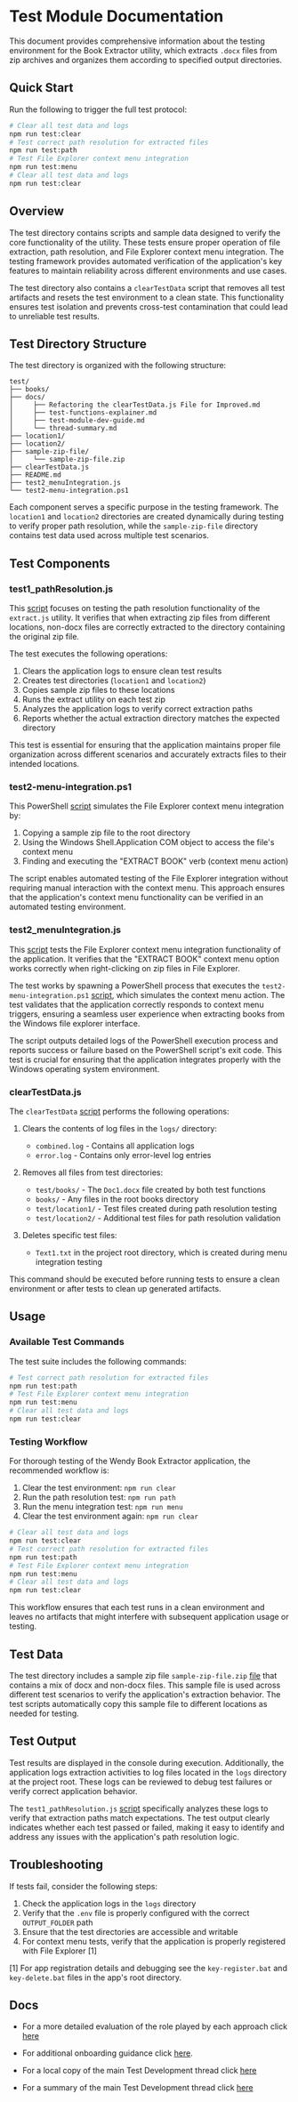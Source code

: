 <!-- test/README.md -->

# Test Module Documentation

This document provides comprehensive information about the testing environment for the Book Extractor utility, which extracts `.docx` files from zip archives and organizes them according to specified output directories.

## Quick Start

Run the following to trigger the full test protocol:

```bash
# Clear all test data and logs
npm run test:clear
# Test correct path resolution for extracted files
npm run test:path
# Test File Explorer context menu integration
npm run test:menu
# Clear all test data and logs
npm run test:clear
```

## Overview

The test directory contains scripts and sample data designed to verify the core functionality of the utility. These tests ensure proper operation of file extraction, path resolution, and File Explorer context menu integration. The testing framework provides automated verification of the application's key features to maintain reliability across different environments and use cases.

The test directory also contains a `clearTestData` script that removes all test artifacts and resets the test environment to a clean state. This functionality ensures test isolation and prevents cross-test contamination that could lead to unreliable test results.

## Test Directory Structure

The test directory is organized with the following structure:

```
test/
├── books/
├── docs/
│     ├── Refactoring the clearTestData.js File for Improved.md
│     ├── test-functions-explainer.md
│     ├── test-module-dev-guide.md
│     └── thread-summary.md
├── location1/
├── location2/
├── sample-zip-file/
│     └── sample-zip-file.zip
├── clearTestData.js
├── README.md
├── test2_menuIntegration.js
└── test2-menu-integration.ps1
```

Each component serves a specific purpose in the testing framework. The `location1` and `location2` directories are created dynamically during testing to verify proper path resolution, while the `sample-zip-file` directory contains test data used across multiple test scenarios.

## Test Components

### test1_pathResolution.js

This [script](./test1_pathResolution.js) focuses on testing the path resolution functionality of the `extract.js` utility. It verifies that when extracting zip files from different locations, non-docx files are correctly extracted to the directory containing the original zip file.

The test executes the following operations:

1. Clears the application logs to ensure clean test results
2. Creates test directories (`location1` and `location2`)
3. Copies sample zip files to these locations
4. Runs the extract utility on each test zip
5. Analyzes the application logs to verify correct extraction paths
6. Reports whether the actual extraction directory matches the expected directory

This test is essential for ensuring that the application maintains proper file organization across different scenarios and accurately extracts files to their intended locations.

### test2-menu-integration.ps1

This PowerShell [script](./test2-menu-integration.ps1) simulates the File Explorer context menu integration by:

1. Copying a sample zip file to the root directory
2. Using the Windows Shell.Application COM object to access the file's context menu
3. Finding and executing the "EXTRACT BOOK" verb (context menu action)

The script enables automated testing of the File Explorer integration without requiring manual interaction with the context menu. This approach ensures that the application's context menu functionality can be verified in an automated testing environment.

### test2_menuIntegration.js

This [script](./test2_menuIntegration.js) tests the File Explorer context menu integration functionality of the application. It verifies that the "EXTRACT BOOK" context menu option works correctly when right-clicking on zip files in File Explorer.

The test works by spawning a PowerShell process that executes the `test2-menu-integration.ps1` [script](./test2-menu-integration.ps1), which simulates the context menu action. The test validates that the application correctly responds to context menu triggers, ensuring a seamless user experience when extracting books from the Windows file explorer interface.

The script outputs detailed logs of the PowerShell execution process and reports success or failure based on the PowerShell script's exit code. This test is crucial for ensuring that the application integrates properly with the Windows operating system environment.

### clearTestData.js

The `clearTestData` [script](./clearTestData.js) performs the following operations:

1. Clears the contents of log files in the `logs/` directory:

   - `combined.log` - Contains all application logs
   - `error.log` - Contains only error-level log entries

2. Removes all files from test directories:

   - `test/books/` - The `Doc1.docx` file created by both test functions
   - `books/` - Any files in the root books directory
   - `test/location1/` - Test files created during path resolution testing
   - `test/location2/` - Additional test files for path resolution validation

3. Deletes specific test files:
   - `Text1.txt` in the project root directory, which is created during menu integration testing

This command should be executed before running tests to ensure a clean environment or after tests to clean up generated artifacts.

## Usage

### Available Test Commands

The test suite includes the following commands:

```bash
# Test correct path resolution for extracted files
npm run test:path
# Test File Explorer context menu integration
npm run test:menu
# Clear all test data and logs
npm run test:clear
```

### Testing Workflow

For thorough testing of the Wendy Book Extractor application, the recommended workflow is:

1. Clear the test environment: `npm run clear`
2. Run the path resolution test: `npm run path`
3. Run the menu integration test: `npm run menu`
4. Clear the test environment again: `npm run clear`

```bash
# Clear all test data and logs
npm run test:clear
# Test correct path resolution for extracted files
npm run test:path
# Test File Explorer context menu integration
npm run test:menu
# Clear all test data and logs
npm run test:clear
```

This workflow ensures that each test runs in a clean environment and leaves no artifacts that might interfere with subsequent application usage or testing.

## Test Data

The test directory includes a sample zip file `sample-zip-file.zip` [file](./sample-zip-file/sample-zip-file.zip) that contains a mix of docx and non-docx files. This sample file is used across different test scenarios to verify the application's extraction behavior. The test scripts automatically copy this sample file to different locations as needed for testing.

## Test Output

Test results are displayed in the console during execution. Additionally, the application logs extraction activities to log files located in the `logs` directory at the project root. These logs can be reviewed to debug test failures or verify correct application behavior.

The `test1_pathResolution.js` [script](./test1_pathResolution.js) specifically analyzes these logs to verify that extraction paths match expectations. The test output clearly indicates whether each test passed or failed, making it easy to identify and address any issues with the application's path resolution logic.

## Troubleshooting

If tests fail, consider the following steps:

1. Check the application logs in the `logs` directory
2. Verify that the `.env` file is properly configured with the correct `OUTPUT_FOLDER` path
3. Ensure that the test directories are accessible and writable
4. For context menu tests, verify that the application is properly registered with File Explorer [1]

[1] For app registration details and debugging see the `key-register.bat` and `key-delete.bat` files in the app's root directory.

## Docs

- For a more detailed evaluation of the role played by each approach click [here](./docs/test-functions-explainer.md)

- For additional onboarding guidance click [here](./docs/test-module-dev-guide.md).

- For a local copy of the main Test Development thread click [here](./docs/Refactoring%20the%20clearTestData.js%20File%20for%20Improved.md)

- For a summary of the main Test Development thread click [here](./docs/thread-summary.md)
